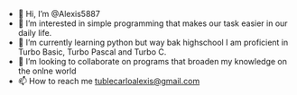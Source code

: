 - 👋 Hi, I’m @Alexis5887
- 👀 I’m interested in simple programming that makes our task easier in our daily life.
- 🌱 I’m currently learning python but way bak highschool I am proficient in Turbo Basic, Turbo Pascal and Turbo C.
- 💞️ I’m looking to collaborate on programs that broaden my knowledge on the onlne world
- 📫 How to reach me tublecarloalexis@gmail.com

<!---
Alexis5887/Alexis5887 is a ✨ special ✨ repository because its `README.md` (this file) appears on your GitHub profile.
You can click the Preview link to take a look at your changes.
--->
